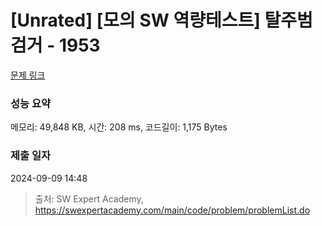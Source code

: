 # [Unrated] [모의 SW 역량테스트] 탈주범 검거 - 1953 

[문제 링크](https://swexpertacademy.com/main/code/problem/problemDetail.do?contestProbId=AV5PpLlKAQ4DFAUq) 

### 성능 요약

메모리: 49,848 KB, 시간: 208 ms, 코드길이: 1,175 Bytes

### 제출 일자

2024-09-09 14:48



> 출처: SW Expert Academy, https://swexpertacademy.com/main/code/problem/problemList.do